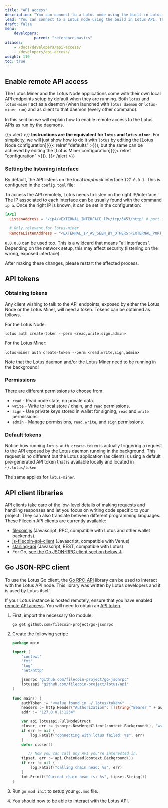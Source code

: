 ```yaml
---
title: "API access"
description: "You can connect to a Lotus node using the built-in Lotus API. There is some preparation you need to do first on the node that you want to connect to. You must also generate an API key to use in order to connect to the Lotus node."
lead: "You can connect to a Lotus node using the build in Lotus API. There is some preparation you need to do first on the node that you want to connect to. You must also generate an API key to use in order to connect to the Lotus node."
draft: false
menu:
    developers:
             parent: "reference-basics"
aliases:
    - /docs/developers/api-access/
    - /developers/api-access/
weight: 110
toc: true
---
```


## Enable remote API access

The Lotus Miner and the Lotus Node applications come with their own local API endpoints setup by default when they are running. Both `lotus` and `lotus-miner` act as a daemon (when launched with `lotus daemon` or `lotus-miner run`) and as client to that daemon (every other command).

In this section we will explain how to enable remote access to the Lotus APIs as run by the daemons.

{{< alert >}}
**Instructions are the equivalent for `lotus` and `lotus-miner`**. For simplicity, we will just show how to do it with `lotus` by editing the [Lotus Node configuration]({{< relref "defaults" >}}), but the same can be achieved by editing the [Lotus Miner configuration]({{< relref "configuration" >}}).
{{< /alert >}}

### Setting the listening interface

By default, the API listens on the local _loopback_ interface `127.0.0.1`. This is configured in the `config.toml` file:

To access the API remotely, Lotus needs to listen on the right IP/interface. The IP associated to each interface can be usually found with the command `ip a`. Once the right IP is known, it can be set in the configuration:

```toml
[API]
  ListenAddress = "/ip4/<EXTERNAL_INTERFACE_IP>/tcp/3453/http" # port is an example

  # Only relevant for lotus-miner
  RemoteListenAddress = "<EXTERNAL_IP_AS_SEEN_BY_OTHERS:<EXTERNAL_PORT_AS_SEEN_BY_OTHERS>"
```

`0.0.0.0` can be used too. This is a wildcard that means "all interfaces". Depending on the network setup, this may affect security (listening on the wrong, exposed interface).

After making these changes, please restart the affected process.

## API tokens

### Obtaining tokens

Any client wishing to talk to the API endpoints, exposed by either the Lotus Node or the Lotus Miner, will need a token. Tokens can be obtained as follows.

For the Lotus Node:

```shell
lotus auth create-token --perm <read,write,sign,admin>
```

For the Lotus Miner:

```shell
lotus-miner auth create-token --perm <read,write,sign,admin>
```

Note that the Lotus daemon and/or the Lotus Miner need to be running in the background!

### Permissions

There are different permissions to choose from:

- `read` - Read node state, no private data.
- `write` - Write to local store / chain, and `read` permissions.
- `sign` - Use private keys stored in wallet for signing, `read` and `write` permissions.
- `admin` - Manage permissions, `read`, `write`, and `sign` permissions.

### Default tokens

Notice how running `lotus auth create-token` is actually triggering a request to the API exposed by the Lotus daemon running in the background. This request is no different but the Lotus application (as client) is using a default pre-generated API token that is available locally and located in `~/.lotus/token`.

The same applies for `lotus-miner`.

## API client libraries

API clients take care of the low-level details of making requests and handling responses and let you focus on writing code specific to your project. They can also translate between different programming languages. These Filecoin API clients are currently available:

- [filecoin.js](https://github.com/filecoin-shipyard/filecoin.js) (Javascript, RPC, compatible with Lotus and other wallet backends).
- [js-filecoin-api-client](https://github.com/filecoin-shipyard/js-filecoin-api-client) (Javascript, compatible with Venus)
- [starling-api](https://github.com/smalldata-industries/starling-api) (Javascript, REST, compatible with Lotus)
- For Go, [see the Go JSON-RPC client section below ↓](#go-json-rpc-client)

## Go JSON-RPC client

To use the Lotus Go client, the [Go RPC-API](https://github.com/filecoin-project/go-jsonrpc) library can be used to interact with the Lotus API node. This library was written by Lotus developers and it is used by Lotus itself.

If your Lotus instance is hosted remotely, ensure that you have enabled [remote API access](#enable-remote-api-access). You will need to obtain an [API token](#api-tokens).

1. First, import the necessary Go module:

    ```shell
    go get github.com/filecoin-project/go-jsonrpc
    ```

1. Create the following script:

    ```go
    package main

    import (
        "context"
        "fmt"
        "log"
        "net/http"

        jsonrpc "github.com/filecoin-project/go-jsonrpc"
        lotusapi "github.com/filecoin-project/lotus/api"
    )

    func main() {
        authToken := "<value found in ~/.lotus/token>"
        headers := http.Header{"Authorization": []string{"Bearer " + authToken}}
        addr := "127.0.0.1:1234"

        var api lotusapi.FullNodeStruct
        closer, err := jsonrpc.NewMergeClient(context.Background(), "ws://"+addr+"/rpc/v0", "Filecoin", []interface{}{&api.Internal, &api.CommonStruct.Internal}, headers)
        if err != nil {
            log.Fatalf("connecting with lotus failed: %s", err)
        }
        defer closer()

           // Now you can call any API you're interested in.
        tipset, err := api.ChainHead(context.Background())
        if err != nil {
            log.Fatalf("calling chain head: %s", err)
        }
        fmt.Printf("Current chain head is: %s", tipset.String())
    }
    ```

1. Run `go mod init` to setup your `go.mod` file.
1. You should now to be able to interact with the Lotus API.
